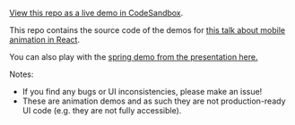 [View this repo as a live demo in CodeSandbox](https://codesandbox.io/s/github/aholachek/mobile-first-animation).

This repo contains the source code of the demos for [this talk about mobile animation in React](http://mobile-first-animation.netlify.com).

You can also play with the [spring demo from the presentation here.](https://9kz3n.csb.app/)

Notes:

- If you find any bugs or UI inconsistencies, please make an issue!
- These are animation demos and as such they are not production-ready UI code (e.g. they are not fully accessible).
